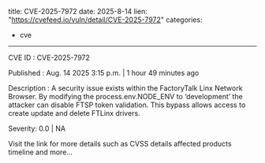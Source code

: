  
title: CVE-2025-7972
date: 2025-8-14
lien: "https://cvefeed.io/vuln/detail/CVE-2025-7972"
categories:
  - cve
---

CVE ID : CVE-2025-7972

Published :  Aug. 14
2025
3:15 p.m. | 1 hour
49 minutes ago

Description : A security issue exists within the FactoryTalk Linx Network Browser. By modifying the process.env.NODE_ENV to ‘development’
the attacker can disable FTSP token validation. This bypass allows access to create
update
and delete FTLinx drivers.

Severity: 0.0 | NA

Visit the link for more details
such as CVSS details
affected products
timeline
and more...
